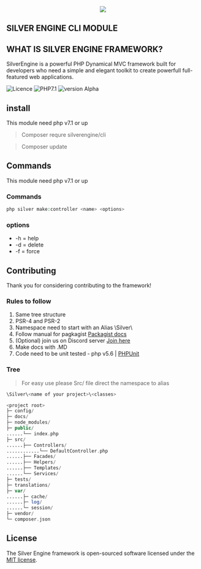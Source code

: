

<p align="center"><img src="https://thumb.ibb.co/fDOcRG/goodone.jpg"></p>

## SILVER ENGINE CLI MODULE

## WHAT IS SILVER ENGINE FRAMEWORK?

SilverEngine is a powerful PHP Dynamical MVC framework built for developers who need a simple and elegant toolkit to create powerfull full-featured web applications.

![Licence](https://img.shields.io/badge/Licence-MIT-green.svg)
![PHP7.1](https://img.shields.io/badge/php-7.1-blue.svg)
![version Alpha](https://img.shields.io/badge/Alpha-V1.0.4-green.svg)


## install

This module need php v7.1 or up

> Composer requre silverengine/cli

> Composer update

## Commands

This module need php v7.1 or up


### Commands

```php
php silver make:controller <name> <options>
```

### options

- -h = help
- -d = delete
- -f = force



## Contributing

Thank you for considering contributing to the framework!

### Rules to follow

1. Same tree structure
2. PSR-4 and PSR-2 
3. Namespace need to start with an Alias \Silver\
4. Follow manual for pagkagist  [Packagist docs](https://packagist.org/)
5. (Optional) join us on Discord server [Join here](https://discord.gg/cwMygSP)
5. Make docs with .MD
6. Code need to be unit tested - php v5.6 |  [PHPUnit](https://phpunit.de/index.html)


### Tree
> For easy use please Src/ file direct the namespace to alias 
```php 
\Silver\<name of your project>\<classes>
```

```php
<project root>
├─ config/
├─ docs/
├─ node_modules/
├─ public/
......└── index.php
├─ src/
......├── Controllers/
............└── DefaultController.php
......├── Facades/
......├── Helpers/
......├── Templates/
......└── Services/
├─ tests/
├─ translations/
├─ var/
......├─ cache/
......├─ log/
......└─ session/
├─ vendor/
└─ composer.json
```

## License

The Silver Engine framework is open-sourced software licensed under the [MIT license](http://opensource.org/licenses/MIT).
